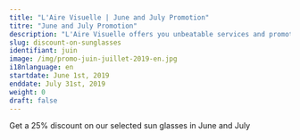 ```yaml
---
title: "L'Aire Visuelle | June and July Promotion"
titre: "June and July Promotion"
description: "L'Aire Visuelle offers you unbeatable services and promotions near you."
slug: discount-on-sunglasses
identifiant: juin
image: /img/promo-juin-juillet-2019-en.jpg
i18nlanguage: en
startdate: June 1st, 2019
enddate: July 31st, 2019
weight: 0
draft: false
---
```


Get a 25% discount on our selected sun glasses in June and July